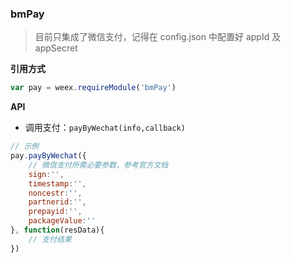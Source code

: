 ### bmPay

> 目前只集成了微信支付，记得在 config.json 中配置好 appId 及 appSecret

**引用方式**

```js
var pay = weex.requireModule('bmPay')
```

**API**

* 调用支付：`payByWechat(info,callback)`

```js
// 示例
pay.payByWechat({
    // 微信支付所需必要参数，参考官方文档
    sign:'',
    timestamp:'',
    noncestr:'',
    partnerid:'',
    prepayid:'',
    packageValue:''
}, function(resData){
    // 支付结果
})
```



